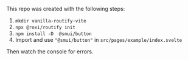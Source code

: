 This repo was created with the following steps:

1. `mkdir vanilla-routify-vite`
2. `npx @roxi/routify init`
3. `npm install -D  @smui/button`
4. Import and use `"@smui/button"` in `src/pages/example/index.svelte`

Then watch the console for errors.

